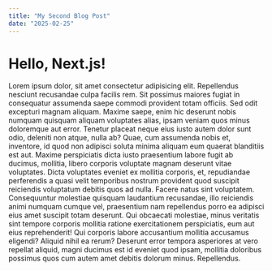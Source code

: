 ```yaml
---
title: "My Second Blog Post"
date: "2025-02-25"
---
```


# Hello, Next.js!

Lorem ipsum dolor, sit amet consectetur adipisicing elit. Repellendus nesciunt recusandae culpa facilis rem. Sit possimus maiores fugiat in consequatur assumenda saepe commodi provident totam officiis. Sed odit excepturi magnam aliquam. Maxime saepe, enim hic deserunt nobis numquam quisquam aliquam voluptates alias, ipsam veniam quos minus doloremque aut error. Tenetur placeat neque eius iusto autem dolor sunt odio, deleniti non atque, nulla ab? Quae, cum assumenda nobis et, inventore, id quod non adipisci soluta minima aliquam eum quaerat blanditiis est aut. Maxime perspiciatis dicta iusto praesentium labore fugit ab ducimus, mollitia, libero corporis voluptate magnam deserunt vitae voluptates. Dicta voluptates eveniet ex mollitia corporis, et, repudiandae perferendis a quasi velit temporibus nostrum provident quod suscipit reiciendis voluptatum debitis quos ad nulla. Facere natus sint voluptatem. Consequuntur molestiae quisquam laudantium recusandae, illo reiciendis animi numquam cumque vel, praesentium nam repellendus porro ea adipisci eius amet suscipit totam deserunt. Qui obcaecati molestiae, minus veritatis sint tempore corporis mollitia ratione exercitationem perspiciatis, eum aut eius reprehenderit! Qui corporis labore accusantium mollitia accusamus eligendi? Aliquid nihil ea rerum? Deserunt error tempora asperiores at vero repellat aliquid, magni ducimus est id eveniet quod ipsam, mollitia doloribus possimus quos cum autem amet debitis dolorum minus. Repellendus.
